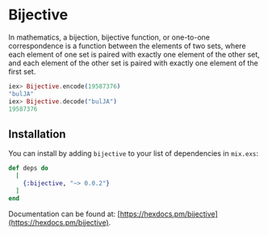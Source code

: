 # Bijective

In mathematics, a bijection, bijective function, or one-to-one correspondence is a function
between the elements of two sets, where each element of one set is paired with exactly one
element of the other set, and each element of the other set is paired with exactly one
element of the first set.

```elixir
iex> Bijective.encode(19587376)
"bulJA"
iex> Bijective.decode("bulJA")
19587376
```

## Installation

You can install by adding `bijective` to your list of dependencies in `mix.exs`:

```elixir
def deps do
  [
    {:bijective, "~> 0.0.2"}
  ]
end
```

Documentation can be found at: [https://hexdocs.pm/bijective](https://hexdocs.pm/bijective).

